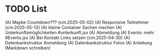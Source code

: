 # TODO List

(A) Maybe Countdown??? {cm:2025-05-02}
(A) Responsive Teilnehmer {cm:2025-05-13}
(A) kleine Container Sachen machen
(A) Unterkunftsmöglichkeiten #unterkunft.jsx
(A) Abmeldung
(A) Events: mehr #Events.jsx
(A) Bei Kontakt Links setzen {cm:2025-04-30}
(A) Datenbankstruktur Anmeldung
(A) Datenbankstruktur Fotos
(A) Anleitung (Markdown schreiben)
